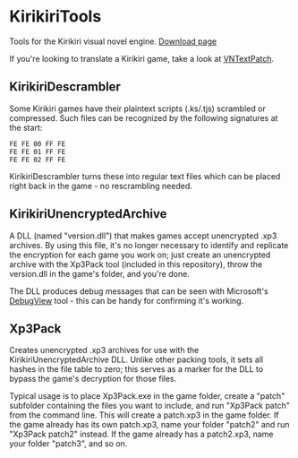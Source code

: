 # KirikiriTools
Tools for the Kirikiri visual novel engine. [Download page](https://github.com/arcusmaximus/KirikiriTools/releases)

If you're looking to translate a Kirikiri game, take a look at [VNTextPatch](https://github.com/arcusmaximus/VNTranslationTools).

## KirikiriDescrambler
Some Kirikiri games have their plaintext scripts (.ks/.tjs) scrambled or compressed. Such files can be recognized by the following signatures at the start:
```
FE FE 00 FF FE
FE FE 01 FF FE
FE FE 02 FF FE
```
KirikiriDescrambler turns these into regular text files which can be placed right back in the game - no rescrambling needed.

## KirikiriUnencryptedArchive
A DLL (named "version.dll") that makes games accept unencrypted .xp3 archives. By using this file, it's no longer necessary to identify and replicate the encryption for each game you work on; just create an unencrypted archive with the Xp3Pack tool (included in this repository), throw the version.dll in the game's folder, and you're done.

The DLL produces debug messages that can be seen with Microsoft's [DebugView](https://docs.microsoft.com/en-us/sysinternals/downloads/debugview) tool - this can be handy for confirming it's working.

## Xp3Pack
Creates unencrypted .xp3 archives for use with the KirikiriUnencryptedArchive DLL. Unlike other packing tools, it sets all hashes in the file table to zero; this serves as a marker for the DLL to bypass the game's decryption for those files.

Typical usage is to place Xp3Pack.exe in the game folder, create a "patch" subfolder containing the files you want to include, and run "Xp3Pack patch" from the command line. This will create a patch.xp3 in the game folder. If the game already has its own patch.xp3, name your folder "patch2" and run "Xp3Pack patch2" instead. If the game already has a patch2.xp3, name your folder "patch3", and so on.

